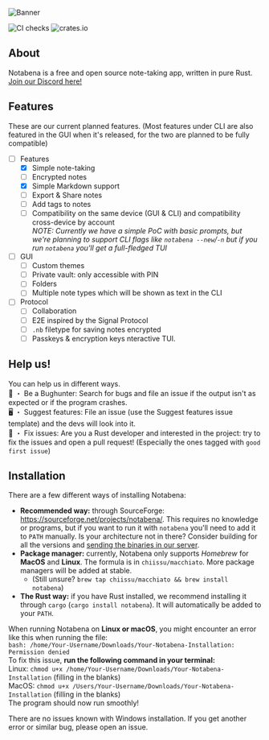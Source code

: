 ![Banner](/static/banner.png)

![CI checks](https://github.com/thatfrogdev/notabena/actions/workflows/ci-checks.yml/badge.svg) ![crates.io](https://img.shields.io/crates/v/notabena.svg)

## About
Notabena is a free and open source note-taking app, written in pure Rust. [Join our Discord here!](https://discord.gg/htNK4YcJB8)

## Features
These are our current planned features. (Most features under CLI are also featured in the GUI when it's released, for the two are planned to be fully compatible)

- [ ] Features
  - [x] Simple note-taking
  - [ ] Encrypted notes
  - [x] Simple Markdown support
  - [ ] Export & Share notes
  - [ ] Add tags to notes
  - [ ] Compatibility on the same device (GUI & CLI) and compatibility cross-device by account<br>
  _NOTE: Currently we have a simple PoC with basic prompts, but we're planning to support CLI flags like `notabena --new`/`-n` but if you run `notabena` you'll get a full-fledged TUI_
- [ ] GUI
  - [ ] Custom themes
  - [ ] Private vault: only accessible with PIN
  - [ ] Folders
  - [ ] Multiple note types which will be shown as text in the CLI
- [ ] Protocol
  	- [ ] Collaboration
  	- [ ] E2E inspired by the Signal Protocol
  	- [ ] `.nb` filetype for saving notes encrypted
  	- [ ] Passkeys & encryption keys
nteractive TUI.

## Help us!
You can help us in different ways.<br>
🐛 ・ Be a Bughunter: Search for bugs and file an issue if the output isn't as expected or if the program crashes.<br>
🖥️ ・ Suggest features: File an issue (use the Suggest features issue template) and the devs will look into it.<br>
🧹 ・ Fix issues: Are you a Rust developer and interested in the project: try to fix the issues and open a pull request! (Especially the ones tagged with `good first issue`)

## Installation
There are a few different ways of installing Notabena:
- **Recommended way:** through SourceForge: https://sourceforge.net/projects/notabena/. This requires no knowledge or programs, but if you want to run it with `notabena` you'll need to add it to `PATH` manually. Is your architecture not in there? Consider building for all the versions and [sending the binaries in our server](https://discord.gg/htNK4YcJB8).
- **Package manager:** currently, Notabena only supports *Homebrew* for **MacOS** and **Linux**. The formula is in `chiissu/macchiato`. More package managers will be added at stable.
  - (Still unsure? `brew tap chiissu/macchiato && brew install notabena`)
- **The Rust way:** if you have Rust installed, we recommend installing it through `cargo` (`cargo install notabena`). It will automatically be added to your `PATH`.

When running Notabena on **Linux or macOS**, you might encounter an error like this when running the file:<br>
`bash: /home/Your-Username/Downloads/Your-Notabena-Installation: Permission denied`<br>
To fix this issue, **run the following command in your terminal:**<br>
Linux:
`chmod u+x /home/Your-Username/Downloads/Your-Notabena-Installation` (filling in the blanks)<br>
MacOS:
`chmod u+x /Users/Your-Username/Downloads/Your-Notabena-Installation` (filling in the blanks)<br>
The program should now run smoothly!<br>

There are no issues known with Windows installation. If you get another error or similar bug, please open an issue.
